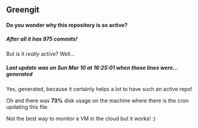 ## Greengit

#### Do you wonder why this repository is so active?

##### After all it has 975 commits!

But is it *really* active? Well...

##### Last update was on Sun Mar 10 at 16:25:01 when those lines were... generated

Yes, generated, because it certainly helps a lot to have such an active repo!

Oh and there was **73%** disk usage on the machine
where there is the cron updating this file.

Not the best way to monitor a VM in the cloud but it works! :)

